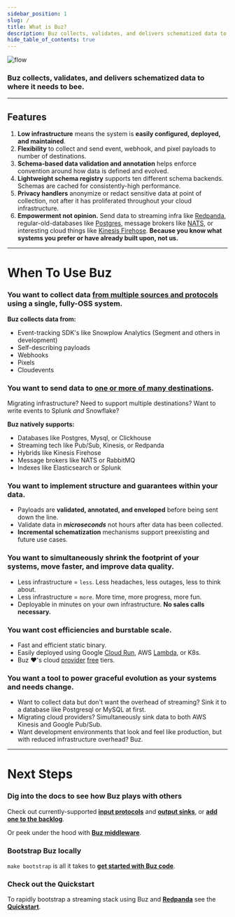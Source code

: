 ```yaml
---
sidebar_position: 1
slug: /
title: What is Buz?
description: Buz collects, validates, and delivers schematized data to wherever it needs to bee.
hide_table_of_contents: true
---
```



![flow](../../static/img/buzflow.png)

### Buz collects, validates, and delivers schematized data to where it needs to bee.

***

## Features

1. **Low infrastructure** means the system is **easily configured, deployed, and maintained**.
2. **Flexibility** to collect and send event, webhook, and pixel payloads to number of destinations.
3. **Schema-based data validation and annotation** helps enforce convention around how data is defined and evolved.
4. **Lightweight schema registry** supports ten different schema backends. Schemas are cached for consistently-high performance.
5. **Privacy handlers** anonymize or redact sensitive data at point of collection, not after it has proliferated throughout your cloud infrastructure.
6. **Empowerment not opinion.** Send data to streaming infra like [Redpanda](https://redpanda.com/), regular-old-databases like [Postgres](https://www.postgresql.org/), message brokers like [NATS](https://nats.io/),  or interesting cloud things like [Kinesis Firehose](https://aws.amazon.com/kinesis/data-firehose/). **Because you know what systems you prefer or have already built upon, not us.**


***


# When To Use Buz
### You want to collect data [from multiple sources and protocols](inputs/overview) using a single, fully-OSS system.

**Buz collects data from:**

- Event-tracking SDK's like Snowplow Analytics (Segment and others in development)
- Self-describing payloads
- Webhooks
- Pixels
- Cloudevents

### You want to send data to [one or more of many destinations](outputs/overview).

Migrating infrastructure? Need to support multiple destinations? Want to write events to Splunk _and_ Snowflake?

**Buz natively supports:**

- Databases like Postgres, Mysql, or Clickhouse
- Streaming tech like Pub/Sub, Kinesis, or Redpanda
- Hybrids like Kinesis Firehose
- Message brokers like NATS or RabbitMQ
- Indexes like Elasticsearch or Splunk

### You want to implement structure and guarantees within your data.


- Payloads are **validated, annotated, and enveloped** before being sent down the line.
- Validate data in ***microseconds*** not hours after data has been collected.
- **Incremental schematization** mechanisms support preexisting and future use cases.

### You want to simultaneously shrink the footprint of your systems, move faster, and improve data quality.
- Less infrastructure = `less`. Less headaches, less outages, less to think about.
- Less infrastructure = `more`. More time, more progress, more fun.
- Deployable in minutes on your own infrastructure. **No sales calls necessary.**

### You want cost efficiencies and burstable scale.
- Fast and efficient static binary.
- Easily deployed using Google [Cloud Run](https://cloud.google.com/run), AWS [Lambda](https://aws.amazon.com/lambda/), or K8s.
- Buz ❤️'s cloud [provider](https://cloud.google.com/free/docs/gcp-free-tier/#cloud-run) [free](https://aws.amazon.com/free/?all-free-tier.sort-by=item.additionalFields.SortRank&all-free-tier.sort-order=asc&awsf.Free%20Tier%20Types=*all&awsf.Free%20Tier%20Categories=*all) tiers.


### You want a tool to power graceful evolution as your systems and needs change.
- Want to collect data but don't want the overhead of streaming? Sink it to a database like Postgresql or MySQL at first.
- Migrating cloud providers? Simultaneously sink data to both AWS Kinesis and Google Pub/Sub.
- Want development environments that look and feel like production, but with reduced infrastructure overhead? Buz.


***


# Next Steps

### Dig into the docs to see how Buz plays with others

Check out currently-supported **[input protocols](/inputs/overview)** and **[output sinks](/outputs/overview)**, or **[add one to the backlog](https://github.com/silverton-io/buz/issues)**.

Or peek under the hood with **[Buz middleware](/category/middleware)**.

### Bootstrap Buz locally

`make bootstrap` is all it takes to **[get started with Buz code](http://localhost:3000/contributing/contributing-code-to-buz#bootstrap)**.

### Check out the Quickstart

To rapidly bootstrap a streaming stack using Buz and **[Redpanda](https://github.com/redpanda-data/)** see the **[Quickstart](/examples/quickstart)**.

